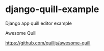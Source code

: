 # django-quill-example
Django app quill editor example


Awesome Quill

https://github.com/quilljs/awesome-quill